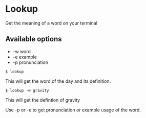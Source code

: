 # Lookup

Get the meaning of a word on your terminal

## Available options

* -w word 
* -e example
* -p pronunciation


```$ lookup```

This will get the word of the day and its definition.

```$ lookup -w gravity```

This will get the defintion of gravity

Use -p or -e to get pronunciation or example usage of the word.
